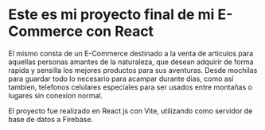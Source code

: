 # Este es mi proyecto final de mi E-Commerce con React

El mismo consta de un E-Commerce destinado a la venta de articulos para aquellas personas amantes de la naturaleza, que desean adquirir de forma rapida y sensilla los mejores productos para sus aventuras. Desde mochilas para guardar todo lo necesario para acampar durante dias, como así tambien, telefonos celulares especiales para ser usados entre montañas o lugares sin conexion normal.

El proyecto fue realizado en React js con Vite, utilizando como servidor de base de datos a Firebase.
